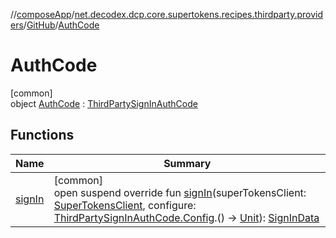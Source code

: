 //[composeApp](../../../../index.md)/[net.decodex.dcp.core.supertokens.recipes.thirdparty.providers](../../index.md)/[GitHub](../index.md)/[AuthCode](index.md)

# AuthCode

[common]\
object [AuthCode](index.md) : [ThirdPartySignInAuthCode](../../../net.decodex.dcp.core.supertokens.recipes.thirdparty/-third-party-sign-in-auth-code/index.md)

## Functions

| Name | Summary |
|---|---|
| [signIn](../../../net.decodex.dcp.core.supertokens.recipes.thirdparty/-third-party-sign-in-auth-code/sign-in.md) | [common]<br>open suspend override fun [signIn](../../../net.decodex.dcp.core.supertokens.recipes.thirdparty/-third-party-sign-in-auth-code/sign-in.md)(superTokensClient: [SuperTokensClient](../../../net.decodex.dcp.core.supertokens/-super-tokens-client/index.md), configure: [ThirdPartySignInAuthCode.Config](../../../net.decodex.dcp.core.supertokens.recipes.thirdparty/-third-party-sign-in-auth-code/-config/index.md).() -&gt; [Unit](https://kotlinlang.org/api/latest/jvm/stdlib/kotlin/-unit/index.html)): [SignInData](../../../net.decodex.dcp.core.supertokens.models/-sign-in-data/index.md) |
